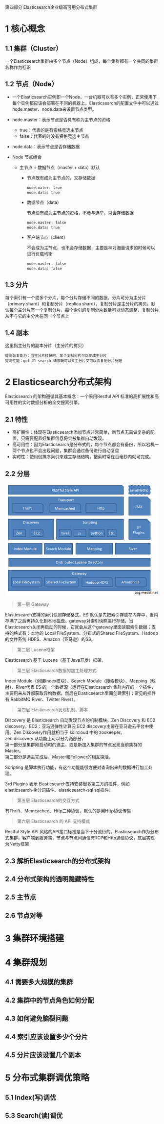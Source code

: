 第四部分 Elasticsearch企业级高可用分布式集群

# 1 核心概念

## 1.1 集群（Cluster）

一个Elasticsearch集群由多个节点（Node）组成，每个集群都有一个共同的集群名称作为标识

## 1.2 节点（Node）

- 一个Elasticsearch实例即一个Node，一台机器可以有多个实例，正常使用下每个实例都应该会部署在不同的机器上。Elasticsearch的配置文件中可以通过node.master、node.data来设置节点类型。
- node.master：表示节点是否具有称为主节点的资格
  - true：代表的是有资格竞选主节点
  - false：代表的时没有资格竞选主节点
- node.data：表示节点是否存储数据

- Node 节点组合

  - 主节点 + 数据节点（master + data）默认

    - 节点既有成为主节点的，又存储数据

      ```properties
      node.mater: true
      node.data: true
      ```

    - 数据节点（data）

      节点没有成为主节点的资格，不参与选举，只会存储数据

      ```properties
      node.master: false
      node.data: true
      ```

    - 客户端节点（client）

      不会成为主节点，也不会存储数据，主要是神对海量请求的时候可以进行负载均衡

      ```properties
      node.master: false
      node.data: false
      ```



## 1.3 分片

每个索引有一个或多个分片，每个分片存储不同的数据。分片可分为主分片（primary shard）和复制分片（replica shard），复制分片是主分片的拷贝。默认每个主分片有一个复制分片，每个索引的复制分片数量可以动态调整，复制分片从不与它的主分片在同一个节点上

## 1.4 副本

这里指主分片的副本分片（主分片的拷贝）

```
提高恢复能力：当主分片挂掉时，某个复制分片可以变成主分片
提高性能：get 和 search 请求既可以又主分片又可以由复制分片处理
```



# 2 Elasticsearch分布式架构

Elasticsearch 的架构遵循其基本概念：一个采用Restful API 标准的高扩展性和高可用性的实时数据分析的全文搜索引擎。

## 2.1 特性

- 高扩展性：体现在Elasticsearch添加节点非常简单，新节点无需做复杂的配置，只需要配置好集群信息将会被集群自动发现。
- 高可用性：因为Elasticsearch是分布式的，每个节点都会有备份，所以宕机一两个节点也不会出现问题，集群会通过备份进行自动复盘
- 实时性：使用倒排序索引来建立存储结构，搜索时常在百毫秒内就可完成。

## 2.2 分层

![es系统架构](assest/es系统架构.png)

> 第一层 Gateway

Elasticsearch支持的索引快照存储格式，ES 默认是先把索引存放在内存中，当内存满了之后再持久化到本地磁盘。gateway对索引快照进行存储，当Elasticsearch关闭再启动的时候，它就会从这个gateway里面读取索引数据；支持的格式有：本地的 Local FileSystem、分布式的Shared FileSystem、Hadoop的文件系统 HDFS、Amazon（亚马逊）的S3。

> 第二层 Lucene框架

Elasticsearch 基于 Lucene（基于Java开发）框架。

> 第三层 Elasticsearch数据的加工处理方式

Index Module（创建Index模块）、Search Module（搜索模块）、Mapping（映射）、River代表 ES 的一个数据源（运行在Elasticsearch 集群内存的一个插件，主要用来从外部获取异构数据，然后在Elasticsearch里面创建索引；常见的插件有 RabbitMQ River、Twitter River）。

> 第四层 Elasticsearch发现机制、脚本

Discovery 是 Elasticsearch 自动发现节点的机制模块，Zen Discovery 和 EC2 discovery。EC2：亚马逊弹性计算云 EC2 discovery主要在亚马逊云平台中使用。Zen Discovery作用就相当于 solrcloud 中的 zookeeper。<br>zen discovery 从功能上可以分为两部分，<br>第一部分是集群刚启动时的选主，或是新加入集群的节点发现当前集群的Master。<br>第二部分是选主完成后，Master和Follower的相互探活。

Scripting 是脚本执行功能，有这个功能能很方便对查询出来的数据进行加工处理。

3rd Plugins 表示 Elasticsearch支持安装很多第三方的插件，例如 elasticsearch-ik分词插件、elasticsearch-sql sql插件。

> 第五层 Elasticsearch的交互方式

有Thrift、Memcached、Http三种协议，默认的是用Http协议传输

> 第六层 Elasticsearch 的 API 支持模式

Restful Style API 风格的API接口标准是当下十分流行的。Elasticsearch作为分布式集群，客户端到服务端，节点与节点间通信有TCP和Http通信协议，底层实现为Netty框架



## 2.3 解析Elasticsearch的分布式架构

## 2.4 分布式架构的透明隐藏特性

## 2.5 主节点

## 2.6 节点对等

# 3 集群环境搭建



# 4 集群规划

## 4.1 需要多大规模的集群

## 4.2 集群中的节点角色如何分配

## 4.3 如何避免脑裂问题

## 4.4 索引应该设置多少个分片

## 4.5 分片应该设置几个副本

# 5 分布式集群调优策略

## 5.1 Index(写)调优

## 5.3 Search(读)调优